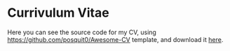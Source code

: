 # Currivulum Vitae
Here you can see the source code for my CV, using https://github.com/posquit0/Awesome-CV template, and download it [here](cv.pdf).